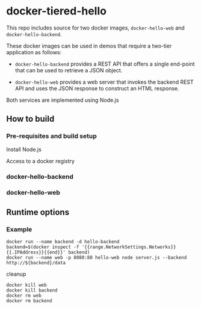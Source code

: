 # docker-tiered-hello

This repo includes source for two docker images, `docker-hello-web` and `docker-hello-backend`.

These docker images can be used in demos that require a two-tier application as follows:

* `docker-hello-backend` provides a REST API that offers a single end-point that can be used to retrieve a JSON object.

* `docker-hello-web` provides a web server that invokes the backend REST API and uses the JSON response to construct an HTML response.

Both services are implemented using Node.js

## How to build

### Pre-requisites and build setup

Install Node.js

Access to a docker registry

### docker-hello-backend



### docker-hello-web


## Runtime options

### Example

```
docker run --name backend -d hello-backend
backend=$(docker inspect -f '{{range.NetworkSettings.Networks}}{{.IPAddress}}{{end}}' backend)
docker run --name web -p 8080:80 hello-web node server.js --backend http://${backend}/data
```

cleanup
```
docker kill web
docker kill backend
docker rm web
docker rm backend
```
